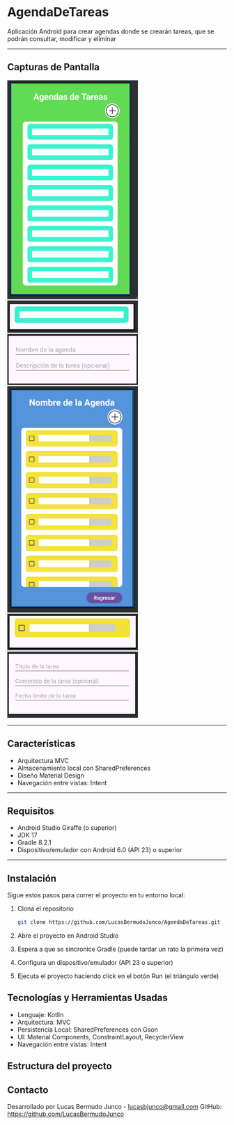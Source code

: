 # AgendaDeTareas
Aplicación Android para crear agendas donde se crearán tareas, que se podrán consultar, modificar y eliminar

---

## Capturas de Pantalla

<img src="screenshots/pantalla_agendas.png" alt="Pantalla de las Agendas" width="300">
<img src="screenshots/vista_items_agendas.png" alt="" width="300">
<img src="screenshots/dialogo_agenda.png" alt="" width="300">
<img src="screenshots/pantalla_tareas.png" alt="" width="300">
<img src="screenshots/vista_items_tareas.png" alt="" width="300">
<img src="screenshots/dialogo_tarea.png" alt="" width="300">

---

## Características

- Arquitectura MVC
- Almacenamiento local con SharedPreferences
- Diseño Material Design
- Navegación entre vistas: Intent

---

## Requisitos

- Android Studio Giraffe (o superior)
- JDK 17
- Gradle 8.2.1
- Dispositivo/emulador con Android 6.0 (API 23) o superior

---

## Instalación

Sigue estos pasos para correr el proyecto en tu entorno local:

1. Clona el repositorio
   ```bash
   git clone https://github.com/LucasBermudoJunco/AgendaDeTareas.git

2. Abre el proyecto en Android Studio

3. Espera a que se sincronice Gradle (puede tardar un rato la primera vez)

4. Configura un dispositivo/emulador (API 23 o superior)

5. Ejecuta el proyecto haciendo click en el botón Run (el triángulo verde)

## Tecnologías y Herramientas Usadas

- Lenguaje: Kotlin
- Arquitectura: MVC
- Persistencia Local: SharedPreferences con Gson
- UI: Material Components, ConstraintLayout, RecyclerView
- Navegación entre vistas: Intent

## Estructura del proyecto



## Contacto

Desarrollado por Lucas Bermudo Junco - lucasbjunco@gmail.com
GitHub: https://github.com/LucasBermudoJunco